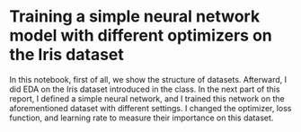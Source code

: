 # Training a simple neural network model with different optimizers on the Iris dataset

In this notebook, first of all, we show the structure of datasets. Afterward, I did EDA on the Iris dataset introduced in the class. In the next part of this report, I defined a simple neural network, and I trained this network on the aforementioned dataset with different settings. I changed the optimizer, loss function, and learning rate to measure their importance on this dataset.
